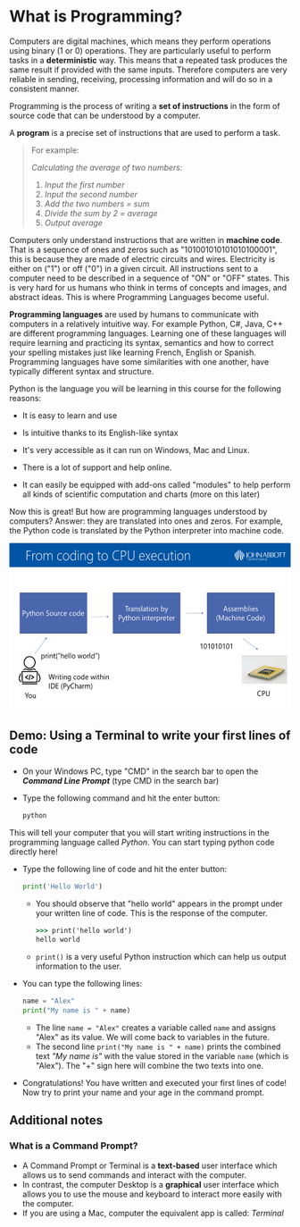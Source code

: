 # What is Programming?



Computers are digital machines, which means they perform operations using binary (1 or 0) operations. They are particularly useful to perform tasks in a **deterministic** way. This means that a repeated task produces the same result if provided with the same inputs. Therefore computers are very reliable in sending, receiving, processing information and will do so in a consistent manner. 

Programming is the process of writing a **set of instructions** in the form of source code that can be understood by a computer.  

A **program** is a precise set of instructions that are used to perform a task. 



> For example:
>
> *Calculating the average of two numbers:*
>
> 1. *Input the first number* 
> 2. *Input the second number* 
> 3. *Add the two numbers = sum* 
> 4. *Divide the sum by 2 = average*
> 5. *Output average*



Computers only understand instructions that are written in **machine code**. That is a sequence of ones and zeros such as "101001010101010100001", this is because they are made of electric circuits and wires. Electricity is either on ("1") or off ("0") in a given circuit. All instructions sent to a computer need to be described in a sequence of "ON" or "OFF" states. This is very hard for us humans who think in terms of concepts and images, and abstract ideas. This is where Programming Languages become useful. 

**Programming languages** are used by humans to communicate with computers in a relatively intuitive way. For example Python, C#, Java, C++ are different programming languages. Learning one of these languages will require learning and practicing its syntax, semantics and how to correct your spelling mistakes just like learning French, English or Spanish. Programming languages have some similarities with one another, have typically different syntax and structure. 	

Python is the language you will be learning in this course for the following reasons:

- It is easy to learn and use

- Is intuitive thanks to its English-like syntax

- It's very accessible as it can run on Windows, Mac and Linux.

- There is a lot of support and help online.

- It can easily be equipped with add-ons called "modules" to help perform all kinds of scientific computation and charts (more on this later)

  

Now this is great! But how are programming languages understood by computers? Answer: they are translated into ones and zeros. For example, the Python code is translated by the Python interpreter into machine code.  

<img src="../Images/programming_process.png" height="300">



## Demo: Using a Terminal to write your first lines of code



- On your Windows PC, type "CMD" in the search bar to open the ***Command Line Prompt*** (type CMD in the search bar)

- Type the following command and hit the enter button: 

  ```cmd
  python
  ```

  

This will tell your computer that you will start writing instructions in the programming language called *Python*. You can start typing python code directly here!

- Type the following line of code and hit the enter button:

  ```python
  print('Hello World')
  ```

  - You should observe that "hello world" appears in the prompt under your written line of code.  This is the response of the computer.

    ```cmd
    >>> print('hello world')
    hello world
    ```

  - `print()` is a very useful Python instruction which can help us output information to the user. 

- You can type the following lines:

  ```python
  name = "Alex"
  print("My name is " + name)
  ```

  - The line `name = "Alex"` creates a variable called `name` and assigns "Alex" as its value. We will come back to variables in the future.  
  - The second line `print("My name is " + name)` prints the combined text *"My name is"* with the value stored in the variable `name` (which is "Alex"). The "+" sign here will combine the two texts into one. 

- Congratulations! You have written and executed your first lines of code! Now try to print your name and your age in the command prompt.

  

  

## Additional notes



### What is a Command Prompt?

- A Command Prompt or Terminal is a **text-based** user interface which allows us to send commands and interact with the computer. 
- In contrast, the computer Desktop is a **graphical** user interface which allows you to use the mouse and keyboard to interact more easily with the computer.
- If you are using a Mac, computer the equivalent app is called: *Terminal*